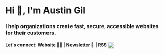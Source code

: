 # Hi 👋, I'm Austin Gil

### I help organizations create fast, secure, accessible websites for their customers.
 
<h4>Let's connect: 
<a href="https://twitter.com/heyAustinGil" target="blank">Website 🧑‍💻</a> | 
<a href="https://austingil.com/newsletter" target="blank">Newsletter 💌</a> | 
<a href="https://austingil.com/feed" target="blank">RSS <img align="center" src="https://raw.githubusercontent.com/rahuldkjain/github-profile-readme-generator/master/src/images/icons/Social/rss.svg" alt="stegosource" height="20" width="20" /></a>
</h4>
